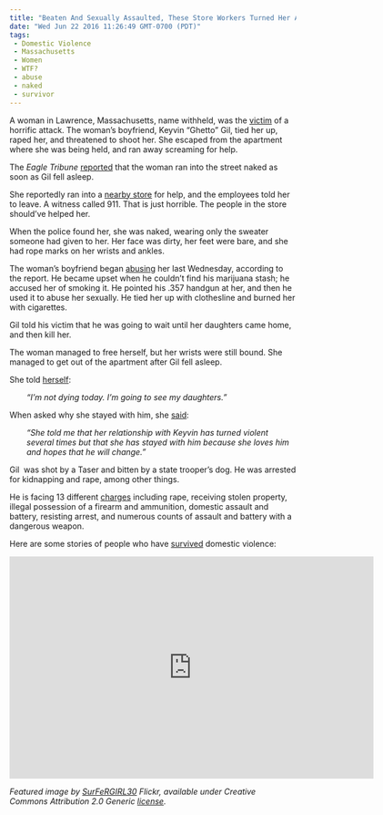 ```yaml
---
title: "Beaten And Sexually Assaulted, These Store Workers Turned Her Away (VIDEO)"
date: "Wed Jun 22 2016 11:26:49 GMT-0700 (PDT)"
tags: 
 - Domestic Violence
 - Massachusetts
 - Women
 - WTF?
 - abuse
 - naked
 - survivor
---
```

<p><!-- Quick Adsense WordPress Plugin: http://quicksense.net/ --></p><p>A woman in Lawrence, Massachusetts, name withheld, was the <a href="http://www.rawstory.com/2016/06/rape-victim-flees-naked-into-store-screaming-for-help-but-workers-tell-her-to-leave/" onclick="__gaTracker(&apos;send&apos;, &apos;event&apos;, &apos;outbound-article&apos;, &apos;http://www.rawstory.com/2016/06/rape-victim-flees-naked-into-store-screaming-for-help-but-workers-tell-her-to-leave/&apos;, &apos;victim&apos;);" target="_blank">victim</a> of a horrific attack. The woman&#x2019;s&#xA0;boyfriend, Keyvin &#x201C;Ghetto&#x201D; Gil,&#xA0;tied her up, raped her, and threatened to shoot her. She escaped from the apartment where she was being held, and ran away screaming for help.</p><p>The <em>Eagle Tribune</em> <a href="http://www.eagletribune.com/news/after-rape-torture-lawrence-woman-ran-naked-into-street/article_839ec7b6-9155-59a0-84ee-addf698fbbd4.html" onclick="__gaTracker(&apos;send&apos;, &apos;event&apos;, &apos;outbound-article&apos;, &apos;http://www.eagletribune.com/news/after-rape-torture-lawrence-woman-ran-naked-into-street/article_839ec7b6-9155-59a0-84ee-addf698fbbd4.html&apos;, &apos;reported&apos;);" target="_blank">reported</a> that the woman ran into the street naked as soon as Gil fell asleep.</p><p>She reportedly ran into a <a href="http://www.masslive.com/news/index.ssf/2016/06/rape_victim_who_escaped_home_r.html" onclick="__gaTracker(&apos;send&apos;, &apos;event&apos;, &apos;outbound-article&apos;, &apos;http://www.masslive.com/news/index.ssf/2016/06/rape_victim_who_escaped_home_r.html&apos;, &apos;nearby store&apos;);" target="_blank">nearby store</a> for help, and the employees told her to leave. A witness called 911. That is just horrible. The people in the store should&#x2019;ve helped her.</p><p>When the police found her, she was naked, wearing only the sweater someone had given to her. Her face was dirty, her feet were bare, and she had rope marks on her wrists and ankles.</p><p>The woman&#x2019;s&#xA0;boyfriend began <a href="http://www.eagletribune.com/news/after-rape-torture-lawrence-woman-ran-naked-into-street/article_839ec7b6-9155-59a0-84ee-addf698fbbd4.html" onclick="__gaTracker(&apos;send&apos;, &apos;event&apos;, &apos;outbound-article&apos;, &apos;http://www.eagletribune.com/news/after-rape-torture-lawrence-woman-ran-naked-into-street/article_839ec7b6-9155-59a0-84ee-addf698fbbd4.html&apos;, &apos;abusing&apos;);" target="_blank">abusing</a> her last Wednesday, according to the report. He became upset when he couldn&#x2019;t find his marijuana stash; he accused her of smoking it. He pointed his .357 handgun at her, and then he used it to abuse her sexually.&#xA0;He tied her up with clothesline and burned her with cigarettes.</p><p>Gil told his victim that he was going to wait until her daughters came home, and then kill her.</p><p>The woman&#xA0;managed to free herself, but her wrists were still bound. She managed to get out of the apartment after Gil fell asleep.</p><p>She told <a href="http://www.rawstory.com/2016/06/rape-victim-flees-naked-into-store-screaming-for-help-but-workers-tell-her-to-leave/" onclick="__gaTracker(&apos;send&apos;, &apos;event&apos;, &apos;outbound-article&apos;, &apos;http://www.rawstory.com/2016/06/rape-victim-flees-naked-into-store-screaming-for-help-but-workers-tell-her-to-leave/&apos;, &apos;herself&apos;);" target="_blank">herself</a>:</p><p style="padding-left: 30px;"><em>&#x201C;I&#x2019;m not dying today. I&#x2019;m going to see my daughters.&#x201D;</em></p><p>When asked why she stayed with him, she <a href="http://www.wcvb.com/news/naked-woman-escapes-from-alleged-rapist-with-hands-still-tied-behind-her-back/40141624" onclick="__gaTracker(&apos;send&apos;, &apos;event&apos;, &apos;outbound-article&apos;, &apos;http://www.wcvb.com/news/naked-woman-escapes-from-alleged-rapist-with-hands-still-tied-behind-her-back/40141624&apos;, &apos;said&apos;);" target="_blank">said</a>:</p><p style="padding-left: 30px;"><em>&#x201C;She told me that her relationship with Keyvin has turned violent several times but that she has stayed with him because she loves him and hopes that he will change.&#x201D;</em></p><p><!-- Quick Adsense WordPress Plugin: http://quicksense.net/ --></p><p>Gil &#xA0;was shot by a Taser and bitten by a state trooper&#x2019;s dog. He was arrested for kidnapping and rape, among other things.</p><p>He is facing 13 different <a href="http://www.masslive.com/news/index.ssf/2016/06/rape_victim_who_escaped_home_r.html" onclick="__gaTracker(&apos;send&apos;, &apos;event&apos;, &apos;outbound-article&apos;, &apos;http://www.masslive.com/news/index.ssf/2016/06/rape_victim_who_escaped_home_r.html&apos;, &apos;charges&apos;);" target="_blank">charges</a> including&#xA0;rape, receiving stolen property, illegal possession of a firearm and ammunition, domestic assault and battery, resisting arrest, and numerous counts of assault and battery with a dangerous weapon.</p><p>Here are some stories of people who have <a href="https://youtu.be/N1K_tx4pJ2A" onclick="__gaTracker(&apos;send&apos;, &apos;event&apos;, &apos;outbound-article&apos;, &apos;https://youtu.be/N1K_tx4pJ2A&apos;, &apos;survived&apos;);">survived</a> domestic violence:</p><p><span class="embed-youtube" style="text-align:center; display: block;"><iframe class="youtube-player" type="text/html" width="640" height="390" src="http://www.youtube.com/embed/N1K_tx4pJ2A?version=3&amp;rel=1&amp;fs=1&amp;autohide=2&amp;showsearch=0&amp;showinfo=1&amp;iv_load_policy=1&amp;wmode=transparent" allowfullscreen="true" style="border:0;"></iframe></span></p><p><em>Featured image by <a href="https://www.flickr.com/photos/surfergirl30/6779267928/in/photolist-hMohhy-bk4waN-34Gqaf-j6sWFF-j6vVAG-k2gm55-as3gsy-46uZse-9T6Abw-5mztpB-nnjrEX-6JLmWG-A8zQK-9T6Gvm-cyXWLJ-4L69cg-5G5cbC-9T6KSS-9T6xSU-6qo4N5-9T6vnw-5mzDZi-5mDNZY-5mDzjy-5mDt8s-34Horj-9T3R1P-9T3HDZ-34Qdez-6oxR5t-4L5UTD-6oxRUZ-6qiYar-9T3JdV-9T3MYV-6qiWzx-6qiPVF-34QfJH-6oBZCG-34UJko-6qiL84-9T6yiE-9T6Bkd-4LavG1-6qnXV5-9T6yS9-6qiMo6-34FAt1-6qnU6L-6qiSKc" onclick="__gaTracker(&apos;send&apos;, &apos;event&apos;, &apos;outbound-article&apos;, &apos;https://www.flickr.com/photos/surfergirl30/6779267928/in/photolist-hMohhy-bk4waN-34Gqaf-j6sWFF-j6vVAG-k2gm55-as3gsy-46uZse-9T6Abw-5mztpB-nnjrEX-6JLmWG-A8zQK-9T6Gvm-cyXWLJ-4L69cg-5G5cbC-9T6KSS-9T6xSU-6qo4N5-9T6vnw-5mzDZi-5mDNZY-5mDzjy-5mDt8s-34Horj-9T3R1P-9T3HDZ-34Qdez-6oxR5t-4L5UTD-6oxRUZ-6qiYar-9T3JdV-9T3MYV-6qiWzx-6qiPVF-34QfJH-6oBZCG-34UJko-6qiL84-9T6yiE-9T6Bkd-4LavG1-6qnXV5-9T6yS9-6qiMo6-34FAt1-6qnU6L-6qiSKc&apos;, &apos;SurFeRGIRL30&apos;);" target="_blank">SurFeRGIRL30</a> Flickr, available under Creative Commons Attribution 2.0 Generic <a href="https://creativecommons.org/licenses/by/2.0/" onclick="__gaTracker(&apos;send&apos;, &apos;event&apos;, &apos;outbound-article&apos;, &apos;https://creativecommons.org/licenses/by/2.0/&apos;, &apos;license&apos;);" target="_blank">license</a>.</em></p><div style="font-size:0px;height:0px;line-height:0px;margin:0;padding:0;clear:both"></div>
